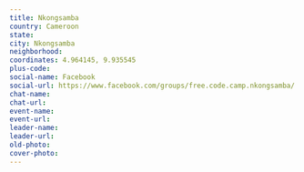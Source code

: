 ```yaml
---
title: Nkongsamba
country: Cameroon
state: 
city: Nkongsamba
neighborhood: 
coordinates: 4.964145, 9.935545
plus-code:
social-name: Facebook
social-url: https://www.facebook.com/groups/free.code.camp.nkongsamba/
chat-name:
chat-url:
event-name:
event-url:
leader-name:
leader-url:
old-photo: 
cover-photo:
---
```

